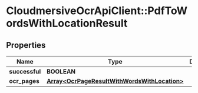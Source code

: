 # CloudmersiveOcrApiClient::PdfToWordsWithLocationResult

## Properties
Name | Type | Description | Notes
------------ | ------------- | ------------- | -------------
**successful** | **BOOLEAN** |  | [optional] 
**ocr_pages** | [**Array&lt;OcrPageResultWithWordsWithLocation&gt;**](OcrPageResultWithWordsWithLocation.md) |  | [optional] 


